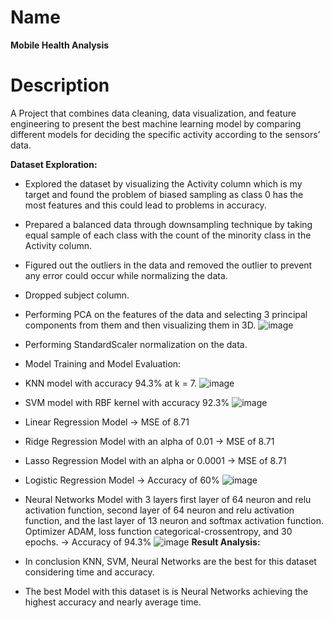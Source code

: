 Name
=======
**Mobile Health Analysis**

Description
=======
A Project that combines data cleaning, data visualization, and feature engineering to present the best machine learning model by comparing different models for deciding the specific activity according to the sensors’  data.

**Dataset Exploration:**
* Explored the dataset by visualizing the Activity column which is my target and found the problem of biased sampling as class 0 has the most features and this could lead to problems in accuracy.
* Prepared a balanced data through downsampling technique by taking equal sample of each class with the count of the minority class in the Activity column.
* Figured out the outliers in the data and removed the outlier to prevent any error could occur while normalizing the data.
* Dropped subject column.
* Performing PCA on the features of the data and selecting 3 principal components from them and then visualizing them in 3D.
![image](https://github.com/17-doha/Project-ML/assets/65771031/c47869d5-dc2b-420d-8bff-bc2d6609c38c)

* Performing StandardScaler normalization on the data.
* Model Training and Model Evaluation:
* KNN model with accuracy 94.3% at k = 7.
![image](https://github.com/17-doha/Project-ML/assets/65771031/8911b549-ea73-4acb-9c15-f0b3190724d2)
* SVM model with RBF kernel with accuracy 92.3%
![image](https://github.com/17-doha/Project-ML/assets/65771031/20f54b33-638f-419a-9fe7-350625ff17e8)
* Linear Regression Model → MSE of 8.71
* Ridge Regression Model with an alpha of 0.01 →  MSE of 8.71
* Lasso Regression Model with an alpha or 0.0001 → MSE of 8.71
* Logistic Regression Model → Accuracy of 60%
![image](https://github.com/17-doha/Project-ML/assets/65771031/74836c2c-f204-4231-a270-46fd18f32a2d)
* Neural Networks Model with 3 layers first layer of 64 neuron and relu activation function, second layer of 64 neuron and relu activation function, and the last layer of 13 neuron and softmax activation function. Optimizer ADAM, loss function categorical-crossentropy, and 30 epochs. → Accuracy of 94.3%
![image](https://github.com/17-doha/Project-ML/assets/65771031/9f0f9ed9-5b4c-4185-91f3-228609498a73)
**Result Analysis:**
* In conclusion KNN, SVM, Neural Networks are the best for this dataset considering time and accuracy.
* The best Model with this dataset is is Neural Networks achieving the highest accuracy and nearly average time.

